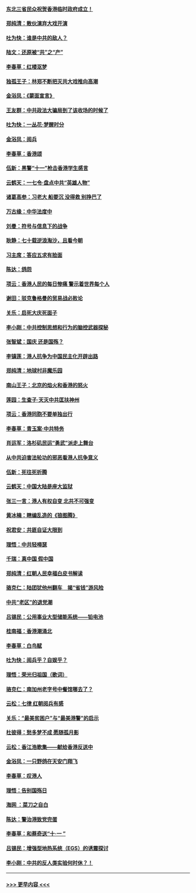 #### [东北三省民众祝贺香港临时政府成立！](../pages/nsc993/n11571215.md?t=10061055) 
#### [郑纯清：散伙演弃大戏开演](../pages/nsc993/n11570826.md?t=10061055) 
#### [吐为快：谁是中共的敌人？](../pages/nsc993/n11570817.md?t=10061055) 
#### [陆文：还原被“共”之“产”](../pages/nsc993/n11570798.md?t=10061055) 
#### [李春草：红楼沤梦](../pages/nsc993/n11569673.md?t=10061055) 
#### [独孤王子：林郑不断把灭共大戏推向高潮](../pages/nsc993/n11569381.md?t=10061055) 
#### [金浴凤：《蒙面宣言》](../pages/nsc993/n11569368.md?t=10061055) 
#### [王友群：中共政法大骗局到了该收场的时候了](../pages/nsc993/n11568940.md?t=10061055) 
#### [吐为快：一丛花‧梦醒时分](../pages/nsc993/n11567491.md?t=10061055) 
#### [金浴凤：阅兵](../pages/nsc993/n11567454.md?t=10061055) 
#### [李春草：香港颂](../pages/nsc993/n11567444.md?t=10061055) 
#### [伍新：黑警“十一”枪击香港学生感言](../pages/nsc993/n11567426.md?t=10061055) 
#### [云鹤天：一七令‧盘点中共“英雄人物”](../pages/nsc993/n11567091.md?t=10061055) 
#### [诸葛高参：习老大 船要沉 没得救 别挣巴了](../pages/nsc993/n11566976.md?t=10061055) 
#### [万古缘：中华法度中](../pages/nsc993/n11566726.md?t=10061055) 
#### [刘曼：符号与信息下的战争](../pages/nsc993/n11564655.md?t=10061055) 
#### [耿静：七十载逆浪淘沙，且看今朝](../pages/nsc993/n11564520.md?t=10061055) 
#### [习主席：答应五求有脸面](../pages/nsc993/n11563953.md?t=10061055) 
#### [陈达：鸽怨](../pages/nsc993/n11561879.md?t=10061055) 
#### [项云：香港人民的每日惨痛  警示着世界每个人](../pages/nsc993/n11559273.md?t=10061055) 
#### [谢田：驳克鲁格曼的贸易战必败论](../pages/nsc993/n11555840.md?t=10061055) 
#### [关乐：启死大庆死面子](../pages/nsc993/n11556823.md?t=10061055) 
#### [李小刚：中共控制思想和行为的脑控武器探秘](../pages/nsc993/n11556776.md?t=10061055) 
#### [张智斌：国庆  还是国殇？](../pages/nsc993/n11556617.md?t=10061055) 
#### [李镇莲：港人抗争为中国民主化开辟出路](../pages/nsc993/n11556570.md?t=10061055) 
#### [郑纯清：地球村非魔乐园](../pages/nsc993/n11555415.md?t=10061055) 
#### [南山王子：北京的焰火和香港的怒火](../pages/nsc993/n11555318.md?t=10061055) 
#### [莲园：生查子·天灭中共匡扶神州](../pages/nsc993/n11555302.md?t=10061055) 
#### [项云：香港同胞不要单独出行](../pages/nsc993/n11555276.md?t=10061055) 
#### [李春草：青玉案‧中共特务](../pages/nsc993/n11552356.md?t=10061055) 
#### [肖运军：洛杉矶民运“勇武”派走上舞台](../pages/nsc993/n11551595.md?t=10061055) 
#### [从中共迫害法轮功的邪恶看港人抗争意义](../pages/nsc993/n11540858.md?t=10061055) 
#### [伍新：死往死折腾](../pages/nsc993/n11550174.md?t=10061055) 
#### [云鹤天：中国大陆是座大监狱](../pages/nsc993/n11550155.md?t=10061055) 
#### [张三一言：港人有权自变 北共不可强变](../pages/nsc993/n11550132.md?t=10061055) 
#### [黄冰楠：瞎编乱造的《狼图腾》](../pages/nsc993/n11550082.md?t=10061055) 
#### [祝君安：共匪自证大限到](../pages/nsc993/n11550041.md?t=10061055) 
#### [理悟：中共轻嘚瑟](../pages/nsc993/n11547978.md?t=10061055) 
#### [千瑞：真中国 假中国](../pages/nsc993/n11547865.md?t=10061055) 
#### [郑纯清：红朝人民幸福白皮书解读](../pages/nsc993/n11547499.md?t=10061055) 
#### [骆克仁：陆团犹他州翻车　揭“省钱”游风险](../pages/nsc993/n11546977.md?t=10061055) 
#### [中共“老区”的退党潮](../pages/nsc993/n11545995.md?t=10061055) 
#### [吕锡民：公用事业大型储能系统——铅电池](../pages/nsc993/n11545701.md?t=10061055) 
#### [桂南福：香港潮涌北](../pages/nsc993/n11545682.md?t=10061055) 
#### [李春草：白鸟赋](../pages/nsc993/n11545663.md?t=10061055) 
#### [吐为快：阅兵乎？自娱乎？](../pages/nsc993/n11545625.md?t=10061055) 
#### [理悟：荣光归祖国（歌词）](../pages/nsc993/n11545616.md?t=10061055) 
#### [骆克仁：南加州老字号中餐馆哪去了？](../pages/nsc993/n11545120.md?t=10061055) 
#### [云松：七律 红朝阅兵有感](../pages/nsc993/n11542394.md?t=10061055) 
#### [关乐：“最美贫困户”与“最美港警”的启示](../pages/nsc993/n11542252.md?t=10061055) 
#### [杜彼得：愁多梦不成 愿随孤月影](../pages/nsc993/n11540296.md?t=10061055) 
#### [云松：香江浩歌集——献给香港反送中](../pages/nsc993/n11540149.md?t=10061055) 
#### [金浴凤：一只野鸽在天安门翔飞](../pages/nsc993/n11540280.md?t=10061055) 
#### [李春草：叹港人](../pages/nsc993/n11540119.md?t=10061055) 
#### [理悟：告别国殇日](../pages/nsc993/n11539610.md?t=10061055) 
#### [海网 ：菜刀之自白](../pages/nsc993/n11539597.md?t=10061055) 
#### [陈达：警治港致党完蛋](../pages/nsc993/n11538127.md?t=10061055) 
#### [李春草：和蔡奇送“十·一 ”](../pages/nsc993/n11537810.md?t=10061055) 
#### [吕锡民：增强型地热系统（EGS）的诱震探讨](../pages/nsc993/n11537765.md?t=10061055) 
#### [李小刚：中共的反人类实验何时休？！](../pages/nsc993/n11537669.md?t=10061055) 

----
#### [ >>> 更早内容 <<< ](../indexes/nsc993-earlier.md)
